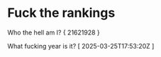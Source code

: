 # Fuck the rankings

Who the hell am I?
{ 21621928 }

What fucking year is it?
[ 2025-03-25T17:53:20Z ]
